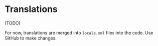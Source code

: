 # Translations

(TODO)

For now, translations are merged into `locale.xml` files into the code. Use GitHub to make changes.